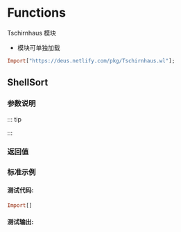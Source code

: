 # Functions

Tschirnhaus 模块

- 模块可单独加载

```haskell
Import["https://deus.netlify.com/pkg/Tschirnhaus.wl"];
```


## ShellSort
### 参数说明

::: tip

:::

### 返回值


### 标准示例

#### 测试代码:
```haskell
Import[]
```

#### 测试输出:
